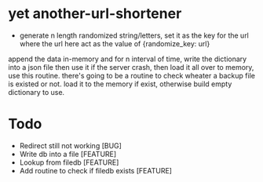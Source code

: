 # yet another-url-shortener

- generate n length randomized string/letters, set it as the key for the url
where the url here act as the value of {randomize_key: url}

append the data in-memory and for n interval of time, write the dictionary into a json file
then use it if the server crash, then load it all over to memory, use this routine. there's 
going to be a routine to check wheater a backup file is existed or not. load it to the memory if
exist, otherwise build empty dictionary to use. 

# Todo

- Redirect still not working [BUG]
- Write db into a file [FEATURE]
- Lookup from filedb [FEATURE]
- Add routine to check if filedb exists [FEATURE]

